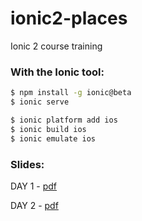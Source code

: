 # ionic2-places

Ionic 2 course training

### With the Ionic tool:

```bash
$ npm install -g ionic@beta
$ ionic serve
```

```bash
$ ionic platform add ios
$ ionic build ios
$ ionic emulate ios
```

### Slides:

DAY 1 - [pdf](slides/ionic-day-1.pdf)

DAY 2 - [pdf](slides/ionic-day-2.pdf)
